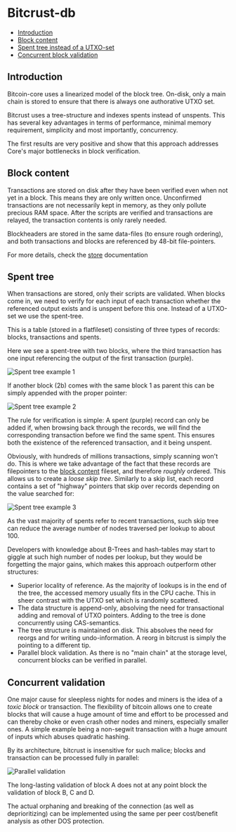 
# Bitcrust-db

- [Introduction](#introduction)
- [Block content](#block-content)
- [Spent tree instead of a UTXO-set](#spent-tree)
- [Concurrent block validation](#concurrent-validation)

## Introduction

Bitcoin-core uses a linearized model of the block tree. On-disk, only a main chain 
is stored to ensure that there is always one authorative UTXO set.

Bitcrust uses a tree-structure and indexes spents instead of unspents. This has several key
advantages in terms of performance, minimal memory requirement, simplicity and most importantly, concurrency. 

The first results are very positive and show that this approach addresses Core's major bottlenecks in
block verification.

## Block content

Transactions are stored on disk after they have been verified even when not yet in a block.
 This means they are only written once. 
Unconfirmed transactions are not necessarily kept in memory, as 
they only pollute precious RAM space. After the scripts
are verified and transactions are relayed, the transaction contents is only rarely needed.

Blockheaders are stored in the same data-files (to ensure rough ordering), and both transactions
 and blocks are referenced by 48-bit file-pointers.

For more details, check the [store](../src/store/) documentation
 

## Spent tree

When transactions are stored, only their scripts are validated. When blocks come in,
we need to verify for each input of each transaction whether the referenced output exists and is unspent before
this one. Instead of a UTXO-set we use the spent-tree.

This is a table (stored in a flatfileset) consisting of three types of records: blocks, transactions and spents.

Here we see a spent-tree with two blocks, where the third transaction has one input referencing the output of the first transaction (purple).


![Spent tree example 1](https://cdn.rawgit.com/tomasvdw/bitcrust/master/doc/spent-tree1.svg "Spent-tree example")

If another block (2b) comes with the same block 1 as parent this can be simply appended with the proper pointer:  

![Spent tree example 2](https://cdn.rawgit.com/tomasvdw/bitcrust/master/doc/spent-tree2.svg "Spent-tree example 2")

The rule for verification is simple: A spent (purple) record can only be added if, when browsing back through the 
records, we will find the corresponding transaction before we find the same spent. This ensures both the existence 
of the referenced transaction, and it being unspent.
    
Obviously, with hundreds of millions transactions, simply scanning won't do. This is where we 
take advantage of the fact that these records are filepointers to the [block content](#block-content) fileset, and therefore *roughly* ordered. This allows us to create
a *loose skip tree*. Similarly to a skip list, each record contains a set of "highway" pointers that skip over records depending on the value searched for:
   
![Spent tree example 3](https://cdn.rawgit.com/tomasvdw/bitcrust/master/doc/spent-tree3.svg "Spent-tree example 3")
      
As the vast majority of spents refer to recent transactions, such skip tree can reduce the average number of nodes traversed per lookup to  about 100.

Developers with knowledge about B-Trees and hash-tables may start to giggle at such high number of nodes per lookup, but they would be forgetting the major gains, which makes this 
approach outperform other structures:

* Superior locality of reference. As the majority of lookups is in the end of the tree, the accessed memory usually fits in the CPU cache. 
This in sheer contrast with the UTXO set which is randomly scattered. 
* The data structure is append-only, absolving the need for transactional adding and removal of UTXO pointers. Adding to the tree 
is done concurrently using CAS-semantics.
* The tree structure is maintained on disk. This absolves the need for reorgs and for 
writing undo-information. A reorg in bitcrust is simply the pointing to a different tip.
* Parallel block validation. As there is no "main chain" at the storage level, concurrent blocks can
be verified in parallel.

## Concurrent validation

One major cause for sleepless nights for nodes and miners is the idea of a _toxic block_ or transaction. 
The flexibility of bitcoin allows one to create blocks that will cause a huge amount of time and effort to be processed and can thereby choke or even crash other
  nodes and miners, especially smaller ones. A simple example being a non-segwit transaction with a huge amount of inputs which abuses quadratic hashing.
  
  By its architecture, bitcrust is insensitive for such malice; blocks and transaction can be processed fully in parallel: 

![Parallel validation](https://cdn.rawgit.com/tomasvdw/bitcrust/master/doc/parallel-validation.svg "Parellel validation")

The long-lasting validation of block A does not at any point
 block the validation of block B, C and D.
 
 The actual orphaning and breaking of the connection (as well as deprioritizing) 
 can be implemented using the same per peer cost/benefit analysis as other DOS protection.
  